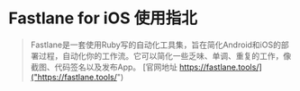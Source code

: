 # Fastlane for iOS 使用指北

> Fastlane是一套使用Ruby写的自动化工具集，旨在简化Android和iOS的部署过程，自动化你的工作流。它可以简化一些乏味、单调、重复的工作，像截图、代码签名以及发布App。
> [官网地址 https://fastlane.tools/]("https://fastlane.tools/")


